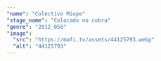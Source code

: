 ```yaml
---
"name": "Colectivo Miope"
"stage_name": "Colocado no cobra"
"genre": "2012_058"
"image":
  "src": "https://mafi.tv/assets/44125793.webp"
  "alt": "44125793"
---
```

